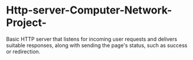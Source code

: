 # Http-server-Computer-Network-Project-
Basic HTTP server that listens for incoming user requests and delivers suitable responses, along with sending the page's status, such as success or redirection. 
